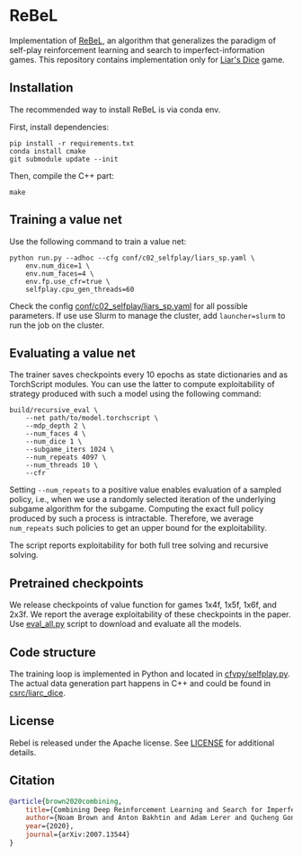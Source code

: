 # ReBeL

Implementation of [ReBeL](https://arxiv.org/abs/2007.13544), an algorithm that generalizes the paradigm of self-play reinforcement learning and search to imperfect-information games.
This repository contains implementation only for [Liar's Dice](https://en.wikipedia.org/wiki/Liar%27s_dice) game.

## Installation

The recommended way to install ReBeL is via conda env.

First, install dependencies:

```
pip install -r requirements.txt
conda install cmake
git submodule update --init
```

Then, compile the C++ part:

```
make
```

## Training a value net

Use the following command to train a value net:

```
python run.py --adhoc --cfg conf/c02_selfplay/liars_sp.yaml \
    env.num_dice=1 \
    env.num_faces=4 \
    env.fp.use_cfr=true \
    selfplay.cpu_gen_threads=60
```

Check the config [conf/c02_selfplay/liars_sp.yaml](conf/c02_selfplay/liars_sp.yaml) for all possible parameters. If use use Slurm to manage the cluster, add `launcher=slurm` to run the job on the cluster.


## Evaluating a value net

The trainer saves checkpoints every 10 epochs as state dictionaries and as TorchScript modules. You can use the latter to compute exploitability of strategy produced with such a model using the following command:

```
build/recursive_eval \
    --net path/to/model.torchscript \
    --mdp_depth 2 \
    --num_faces 4 \
    --num_dice 1 \
    --subgame_iters 1024 \
    --num_repeats 4097 \
    --num_threads 10 \
    --cfr
```

Setting `--num_repeats` to a positive value enables evaluation of a sampled policy, i.e., when we use a randomly selected iteration of the underlying subgame algorithm for the subgame. Computing the exact full policy produced by such a process is intractable. Therefore, we average `num_repeats` such policies to get an upper bound for the exploitability.

The script reports exploitability for both full tree solving and recursive solving.


## Pretrained checkpoints

We release checkpoints of value function for games 1x4f, 1x5f, 1x6f, and 2x3f. We report the average exploitability of these checkpoints in the paper. Use [eval_all.py](https://github.com/facebookresearch/rebel/blob/master/scripts/eval_all.py) script to download and evaluate all the models.

## Code structure

The training loop is implemented in Python and located in [cfvpy/selfplay.py](cfvpy/selfplay.py). The actual data generation part happens in C++ and could be found in [csrc/liarc_dice](csrc/liars_dice).

## License
Rebel is released under the Apache license. See [LICENSE](LICENSE) for additional details.


## Citation

```bibtex
@article{brown2020combining,
    title={Combining Deep Reinforcement Learning and Search for Imperfect-Information Games},
    author={Noam Brown and Anton Bakhtin and Adam Lerer and Qucheng Gong},
    year={2020},
    journal={arXiv:2007.13544}
}
```
